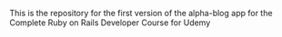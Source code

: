 This is the repository for the first version of the alpha-blog app for the Complete Ruby on Rails Developer Course for Udemy
